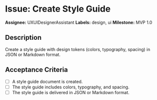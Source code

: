 
# Issue: Create Style Guide

**Assignee:** UXUIDesignerAssistant
**Labels:** design, ui
**Milestone:** MVP 1.0

## Description

Create a style guide with design tokens (colors, typography, spacing) in JSON or Markdown format.

## Acceptance Criteria

- [ ] A style guide document is created.
- [ ] The style guide includes colors, typography, and spacing.
- [ ] The style guide is delivered in JSON or Markdown format.
